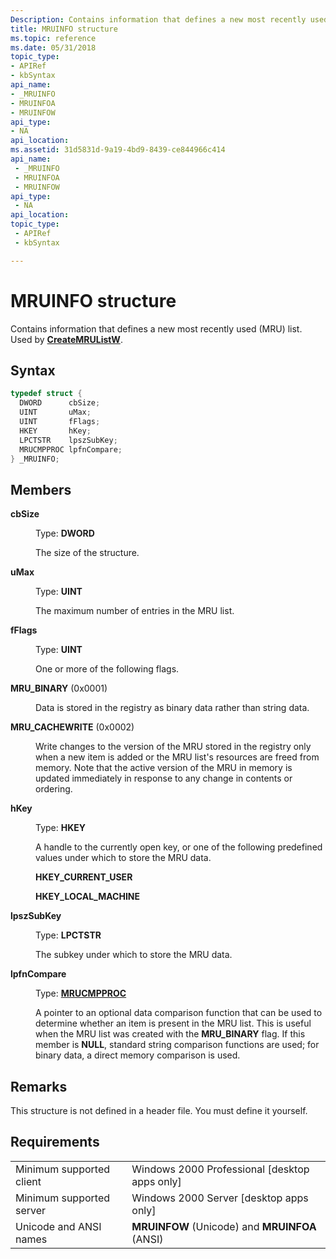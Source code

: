 ```yaml
---
Description: Contains information that defines a new most recently used (MRU) list. Used by CreateMRUListW.
title: MRUINFO structure
ms.topic: reference
ms.date: 05/31/2018
topic_type: 
- APIRef
- kbSyntax
api_name: 
- _MRUINFO
- MRUINFOA
- MRUINFOW
api_type: 
- NA
api_location: 
ms.assetid: 31d5831d-9a19-4bd9-8439-ce844966c414
api_name: 
 - _MRUINFO
 - MRUINFOA
 - MRUINFOW
api_type: 
 - NA
api_location: 
topic_type: 
 - APIRef
 - kbSyntax

---
```


# MRUINFO structure

Contains information that defines a new most recently used (MRU) list. Used by [**CreateMRUListW**](createmrulist.md).

## Syntax


```C++
typedef struct {
  DWORD      cbSize;
  UINT       uMax;
  UINT       fFlags;
  HKEY       hKey;
  LPCTSTR    lpszSubKey;
  MRUCMPPROC lpfnCompare;
} _MRUINFO;
```



## Members

<dl> <dt>

**cbSize**
</dt> <dd>

Type: **DWORD**

</dd> <dd>

The size of the structure.

</dd> <dt>

**uMax**
</dt> <dd>

Type: **UINT**

</dd> <dd>

The maximum number of entries in the MRU list.

</dd> <dt>

**fFlags**
</dt> <dd>

Type: **UINT**

</dd> <dd>

One or more of the following flags.

<dt>

<span id="MRU_BINARY"></span><span id="mru_binary"></span>

<span id="MRU_BINARY"></span><span id="mru_binary"></span>**MRU\_BINARY** (0x0001)


</dt> <dd>

Data is stored in the registry as binary data rather than string data.

</dd> <dt>

<span id="MRU_CACHEWRITE"></span><span id="mru_cachewrite"></span>

<span id="MRU_CACHEWRITE"></span><span id="mru_cachewrite"></span>**MRU\_CACHEWRITE** (0x0002)


</dt> <dd>

Write changes to the version of the MRU stored in the registry only when a new item is added or the MRU list's resources are freed from memory. Note that the active version of the MRU in memory is updated immediately in response to any change in contents or ordering.

</dd> </dl> </dd> <dt>

**hKey**
</dt> <dd>

Type: **HKEY**

</dd> <dd>

A handle to the currently open key, or one of the following predefined values under which to store the MRU data.

<dl><span id="HKEY_CURRENT_USER"></span><span id="hkey_current_user"></span><dt>

**HKEY\_CURRENT\_USER**
</dt><span id="HKEY_LOCAL_MACHINE"></span><span id="hkey_local_machine"></span><dt>

**HKEY\_LOCAL\_MACHINE**
</dt> </dl> </dd> <dt>

**lpszSubKey**
</dt> <dd>

Type: **LPCTSTR**

</dd> <dd>

The subkey under which to store the MRU data.

</dd> <dt>

**lpfnCompare**
</dt> <dd>

Type: **[**MRUCMPPROC**](mrucmpproc.md)**

</dd> <dd>

A pointer to an optional data comparison function that can be used to determine whether an item is present in the MRU list. This is useful when the MRU list was created with the **MRU\_BINARY** flag. If this member is **NULL**, standard string comparison functions are used; for binary data, a direct memory comparison is used.

</dd> </dl>

## Remarks

This structure is not defined in a header file. You must define it yourself.

## Requirements



|                                     |                                                            |
|-------------------------------------|------------------------------------------------------------|
| Minimum supported client<br/> | Windows 2000 Professional \[desktop apps only\]<br/> |
| Minimum supported server<br/> | Windows 2000 Server \[desktop apps only\]<br/>       |
| Unicode and ANSI names<br/>   | **MRUINFOW** (Unicode) and **MRUINFOA** (ANSI)<br/>  |



 

 




